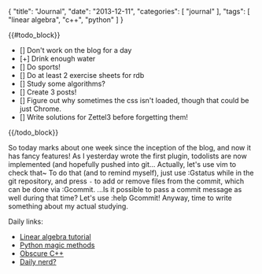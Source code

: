 {
  "title": "Journal",
  "date": "2013-12-11",
  "categories": [
  "journal"
  ],
  "tags": [
"linear algebra",
   "c++",
"python" 
  ]
}

{{#todo_block}}
- [] Don't work on the blog for a day
- [+] Drink enough water
- [] Do sports!
- [] Do at least 2 exercise sheets for rdb
- [] Study some algorithms?
- [] Create 3 posts!
- [] Figure out why sometimes the css isn't loaded, though that could be just
  Chrome.
- [] Write solutions for Zettel3 before forgetting them!

{{/todo_block}}

So today marks about one week since the inception of the blog, and now it has
fancy features!
As I yesterday wrote the first plugin, todolists are now implemented (and
hopefully pushed into git...
Actually, let's use vim to check that~
To do that (and to remind myself), just use :Gstatus while in the git
repository, and press ``-`` to add or remove files from the commit, which can be
done via :Gcommit.
...Is it possible to pass a commit message as well during that time? Let's use
:help Gcommit!
Anyway, time to write something about my actual studying.



Daily links:
- [Linear algebra tutorial](http://minireference.com/blog/linear-algebra-tutorial/)
- [Python magic methods](http://www.rafekettler.com/magicmethods.html)
- [Obscure C++](http://madebyevan.com/obscure-cpp-features/?viksra)
- [Daily nerd?](http://en.wikipedia.org/wiki/Fabrice_Bellard)
